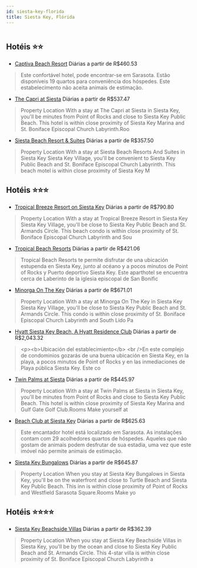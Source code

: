 ```yaml
---
id: siesta-key-florida
title: Siesta Key, Flórida
---
```


<center><img src="https://assets.cosmos-data.com/1/00ca158140cb657e07b384e94bd9dddd/255441.jpg" alt="" /></center>


## Hotéis ⭐️⭐️

-    [Captiva Beach Resort](https://www.hurb.com/aud/https://www.hurb.com/hoteis/siesta-key/captiva-beach-resort-JNP-JP149673?cmp=18055) Diárias a partir de R$460.53
   > Este confortável hotel, pode encontrar-se em Sarasota. Estão disponíveis 19 quartos para conveniência dos hóspedes. Este estabelecimento não aceita animais de estimação. 
-    [The Capri at Siesta](https://www.hurb.com/aud/https://www.hurb.com/hoteis/siesta-key/the-capri-at-siesta-JNP-JP029064?cmp=18055) Diárias a partir de R$537.47
   > Property Location With a stay at The Capri at Siesta in Siesta Key, you&apos;ll be minutes from Point of Rocks and close to Siesta Key Public Beach.  This hotel is within close proximity of Siesta Key Marina and St. Boniface Episcopal Church Labyrinth.Roo
-    [Siesta Beach Resort & Suites](https://www.hurb.com/aud/https://www.hurb.com/hoteis/siesta-key/siesta-beach-resort-suites-JNP-JP850850?cmp=18055) Diárias a partir de R$357.50
   > Property Location With a stay at Siesta Beach Resorts And Suites in Siesta Key Siesta Key Village, you&apos;ll be convenient to Siesta Key Public Beach and St. Boniface Episcopal Church Labyrinth. This beach motel is within close proximity of Siesta Key M

## Hotéis ⭐️⭐️⭐️

-    [Tropical Breeze Resort on Siesta Key](https://www.hurb.com/aud/https://www.hurb.com/hoteis/siesta-key/tropical-breeze-resort-on-siesta-key-JNP-JP147937?cmp=18055) Diárias a partir de R$790.80
   > Property Location With a stay at Tropical Breeze Resort in Siesta Key Siesta Key Village, you&apos;ll be close to Siesta Key Public Beach and St. Armands Circle. This beach condo is within close proximity of St. Boniface Episcopal Church Labyrinth and Sou
-    [Tropical Beach Resorts](https://www.hurb.com/aud/https://www.hurb.com/hoteis/siesta-key/tropical-beach-resorts-JNP-JP975193?cmp=18055) Diárias a partir de R$421.06
   > Tropical Beach Resorts te permite disfrutar de una ubicación estupenda en Siesta Key, junto al océano y a pocos minutos de Point of Rocks y Puerto deportivo Siesta Key. Este aparthotel se encuentra cerca de Laberinto de la iglesia episcopal de San Bonific
-    [Minorga On The Key](https://www.hurb.com/aud/https://www.hurb.com/hoteis/siesta-key/minorga-on-the-key-JNP-JP798367?cmp=18055) Diárias a partir de R$671.01
   > Property Location With a stay at Minorga On The Key in Siesta Key Siesta Key Village, you&apos;ll be close to Siesta Key Public Beach and St. Armands Circle. This condo is within close proximity of St. Boniface Episcopal Church Labyrinth and South Lido Pa
-    [Hyatt Siesta Key Beach, A Hyatt Residence Club](https://www.hurb.com/aud/https://www.hurb.com/hoteis/siesta-key/hyatt-siesta-key-beach-a-hyatt-residence-club-JNP-JP534466?cmp=18055) Diárias a partir de R$2,043.32
   > &lt;p&gt;&lt;b&gt;Ubicación del establecimiento&lt;/b&gt; &lt;br /&gt;En este complejo de condominios gozarás de una buena ubicación en Siesta Key, en la playa, a pocos minutos de Point of Rocks y en las inmediaciones de Playa pública Siesta Key.  Este co
-    [Twin Palms at Siesta](https://www.hurb.com/aud/https://www.hurb.com/hoteis/siesta-key/twin-palms-at-siesta-JNP-JP442455?cmp=18055) Diárias a partir de R$445.97
   > Property Location With a stay at Twin Palms at Siesta in Siesta Key, you&apos;ll be minutes from Point of Rocks and close to Siesta Key Public Beach.  This hotel is within close proximity of Siesta Key Marina and Gulf Gate Golf Club.Rooms Make yourself at
-    [Beach Club at Siesta Key](https://www.hurb.com/aud/https://www.hurb.com/hoteis/siesta-key/beach-club-at-siesta-key-JNP-JP192897?cmp=18055) Diárias a partir de R$625.63
   > Este encantador hotel está localizado em Sarasota. As instalações contam com 29 acolhedores quartos de hóspedes. Aqueles que não gostam de animais podem desfrutar de sua estadia, uma vez que este imóvel não permite animais de estimação. 
-    [Siesta Key Bungalows](https://www.hurb.com/aud/https://www.hurb.com/hoteis/siesta-key/siesta-key-bungalows-JNP-JP282140?cmp=18055) Diárias a partir de R$645.87
   > Property Location When you stay at Siesta Key Bungalows in Siesta Key, you&apos;ll be on the waterfront and close to Turtle Beach and Siesta Key Public Beach. This inn is within close proximity of Point of Rocks and Westfield Sarasota Square.Rooms Make yo

## Hotéis ⭐️⭐️⭐️⭐️

-    [Siesta Key Beachside Villas](https://www.hurb.com/aud/https://www.hurb.com/hoteis/siesta-key/siesta-key-beachside-villas-JNP-JP948795?cmp=18055) Diárias a partir de R$362.39
   > Property Location When you stay at Siesta Key Beachside Villas in Siesta Key, you&apos;ll be by the ocean and close to Siesta Key Public Beach and St. Armands Circle. This 4-star villa is within close proximity of St. Boniface Episcopal Church Labyrinth a
